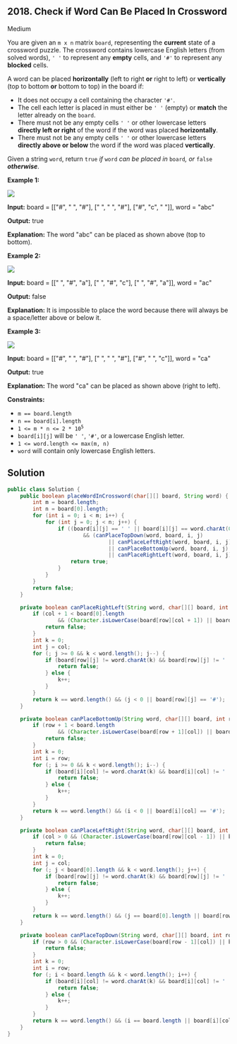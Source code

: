 ## 2018\. Check if Word Can Be Placed In Crossword

Medium

You are given an `m x n` matrix `board`, representing the **current** state of a crossword puzzle. The crossword contains lowercase English letters (from solved words), `' '` to represent any **empty** cells, and `'#'` to represent any **blocked** cells.

A word can be placed **horizontally** (left to right **or** right to left) or **vertically** (top to bottom **or** bottom to top) in the board if:

*   It does not occupy a cell containing the character `'#'`.
*   The cell each letter is placed in must either be `' '` (empty) or **match** the letter already on the `board`.
*   There must not be any empty cells `' '` or other lowercase letters **directly left or right** of the word if the word was placed **horizontally**.
*   There must not be any empty cells `' '` or other lowercase letters **directly above or below** the word if the word was placed **vertically**.

Given a string `word`, return `true` _if_ `word` _can be placed in_ `board`_, or_ `false` _**otherwise**_.

**Example 1:**

![](https://assets.leetcode.com/uploads/2021/10/04/crossword-ex1-1.png)

**Input:** board = [["#", " ", "#"], [" ", " ", "#"], ["#", "c", " "]], word = "abc"

**Output:** true

**Explanation:** The word "abc" can be placed as shown above (top to bottom).

**Example 2:**

![](https://assets.leetcode.com/uploads/2021/10/04/crossword-ex2-1.png)

**Input:** board = [[" ", "#", "a"], [" ", "#", "c"], [" ", "#", "a"]], word = "ac"

**Output:** false

**Explanation:** It is impossible to place the word because there will always be a space/letter above or below it.

**Example 3:**

![](https://assets.leetcode.com/uploads/2021/10/04/crossword-ex3-1.png)

**Input:** board = [["#", " ", "#"], [" ", " ", "#"], ["#", " ", "c"]], word = "ca"

**Output:** true

**Explanation:** The word "ca" can be placed as shown above (right to left).

**Constraints:**

*   `m == board.length`
*   `n == board[i].length`
*   <code>1 <= m * n <= 2 * 10<sup>5</sup></code>
*   `board[i][j]` will be `' '`, `'#'`, or a lowercase English letter.
*   `1 <= word.length <= max(m, n)`
*   `word` will contain only lowercase English letters.

## Solution

```java
public class Solution {
    public boolean placeWordInCrossword(char[][] board, String word) {
        int m = board.length;
        int n = board[0].length;
        for (int i = 0; i < m; i++) {
            for (int j = 0; j < n; j++) {
                if ((board[i][j] == ' ' || board[i][j] == word.charAt(0))
                        && (canPlaceTopDown(word, board, i, j)
                                || canPlaceLeftRight(word, board, i, j)
                                || canPlaceBottomUp(word, board, i, j)
                                || canPlaceRightLeft(word, board, i, j))) {
                    return true;
                }
            }
        }
        return false;
    }

    private boolean canPlaceRightLeft(String word, char[][] board, int row, int col) {
        if (col + 1 < board[0].length
                && (Character.isLowerCase(board[row][col + 1]) || board[row][col + 1] == ' ')) {
            return false;
        }
        int k = 0;
        int j = col;
        for (; j >= 0 && k < word.length(); j--) {
            if (board[row][j] != word.charAt(k) && board[row][j] != ' ') {
                return false;
            } else {
                k++;
            }
        }
        return k == word.length() && (j < 0 || board[row][j] == '#');
    }

    private boolean canPlaceBottomUp(String word, char[][] board, int row, int col) {
        if (row + 1 < board.length
                && (Character.isLowerCase(board[row + 1][col]) || board[row + 1][col] == ' ')) {
            return false;
        }
        int k = 0;
        int i = row;
        for (; i >= 0 && k < word.length(); i--) {
            if (board[i][col] != word.charAt(k) && board[i][col] != ' ') {
                return false;
            } else {
                k++;
            }
        }
        return k == word.length() && (i < 0 || board[i][col] == '#');
    }

    private boolean canPlaceLeftRight(String word, char[][] board, int row, int col) {
        if (col > 0 && (Character.isLowerCase(board[row][col - 1]) || board[row][col - 1] == ' ')) {
            return false;
        }
        int k = 0;
        int j = col;
        for (; j < board[0].length && k < word.length(); j++) {
            if (board[row][j] != word.charAt(k) && board[row][j] != ' ') {
                return false;
            } else {
                k++;
            }
        }
        return k == word.length() && (j == board[0].length || board[row][j] == '#');
    }

    private boolean canPlaceTopDown(String word, char[][] board, int row, int col) {
        if (row > 0 && (Character.isLowerCase(board[row - 1][col]) || board[row - 1][col] == ' ')) {
            return false;
        }
        int k = 0;
        int i = row;
        for (; i < board.length && k < word.length(); i++) {
            if (board[i][col] != word.charAt(k) && board[i][col] != ' ') {
                return false;
            } else {
                k++;
            }
        }
        return k == word.length() && (i == board.length || board[i][col] == '#');
    }
}
```